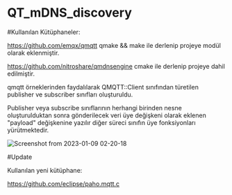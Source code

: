 # QT_mDNS_discovery
#Kullanılan Kütüphaneler:

https://github.com/emqx/qmqtt
qmake && make ile derlenip projeye modül olarak eklenmiştir.

https://github.com/nitroshare/qmdnsengine
cmake ile derlenip projeye dahil edilmiştir.


qmqtt örneklerinden faydalılarak QMQTT::Client sınıfından türetilen publisher ve subscriber sınıfları oluşturuldu.

Publisher veya subscribe sınıflarının herhangi birinden nesne oluşturulduktan sonra gönderilecek veri üye değişkeni 
olarak eklenen "payload" değişkenine yazılır diğer süreci sınıfın üye fonksiyonları yürütmektedir.

![Screenshot from 2023-01-09 02-20-18](https://user-images.githubusercontent.com/60985286/211224476-c76af164-325b-4ad4-bdcd-5fbc5cbafa2c.png)


#Update

Kullanılan yeni kütüphane:

https://github.com/eclipse/paho.mqtt.c
